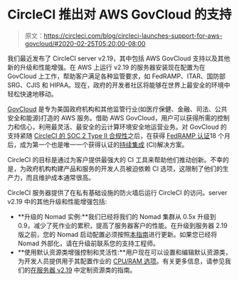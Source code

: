 # CircleCI 推出对 AWS GovCloud 的支持

> 原文：<https://circleci.com/blog/circleci-launches-support-for-aws-govcloud/#2020-02-25T05:20:00-08:00>

我们最近发布了 CircleCI server v2.19，其中包括 AWS GovCloud 支持以及其他新的升级和性能增强。在 AWS 上运行 v2.19 的服务器安装现在配置为在 GovCloud 上工作，帮助客户满足各种监管要求，如 FedRAMP、ITAR、国防部 SRG、CJIS 和 HIPAA。现在，政府的开发者社区将能够在世界上最安全的环境中轻松快速地移动。

[GovCloud](https://aws.amazon.com/govcloud-us/) 是专为美国政府机构和其他监管行业(如医疗保健、金融、司法、公共安全和能源)打造的 AWS 服务。借助 AWS GovCloud，用户可以获得所需的控制力和信心，利用最灵活、最安全的云计算环境安全地运营业务。对 GovCloud 的支持紧随 [CircleCI 的 SOC 2 Type II 合规性](https://circleci.com/blog/continuous-integration-that-you-can-trust/)之后，在获得 [FedRAMP 认证](https://circleci.com/blog/modernizing-federal-devops-circleci-becomes-first-continuous-integration-tool-with-fedramp-authorization/)18 个月后，成为第一个也是唯一一个获得认证的[持续集成](https://circleci.com/continuous-integration/) (CI)解决方案。

CircleCI 的目标是通过为客户提供最强大的 CI 工具来帮助他们推动创新。不幸的是，为政府机构构建产品和服务的开发人员被迫依赖 CI 选项，这限制了他们的生产力，而且维护成本通常很高。

CircleCI 服务器提供了在私有基础设施的防火墙后运行 CircleCI 的访问。server v2.19 中的其他升级和性能增强包括:

*   **升级的 Nomad 实例:**我们已经将我们的 Nomad 集群从 0.5x 升级到 0.9，减少了死作业的累积，提高了服务器客户的性能。在升级到服务器 2.19 版之前，您的 Nomad 启动配置必须按照[本指南](https://circleci.com/docs/update-nomad-clients/index.html/)进行更新。如果您已经将 Nomad 外部化，请在升级前联系您的支持工程师。
*   **使用默认资源类增强控制和灵活性:**用户现在可以设置和编辑默认资源类，为开发人员提供用于其配置作业的 [CPU/RAM 选项](https://circleci.com/docs/optimizations/#resource-class)。有关更多信息，请参见我们的[在服务器 v2.19](https://circleci.com/docs/optimizations/#resource-class) 中定制资源类的指南。
